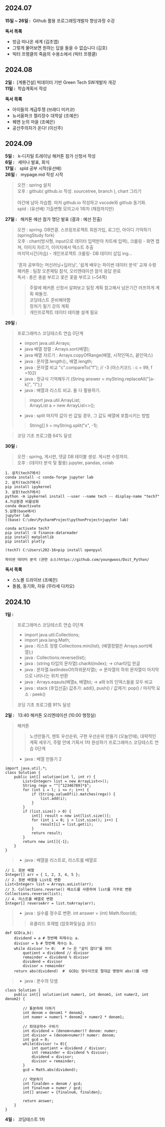 
## 2024.07

**15일 ~ 26일 :** &nbsp;Github 활용 프로그래밍개발자 향상과정 수강 <br>

**독서 목록**
 - 방금 떠나온 세계 (김초엽)
 - 그렇게 물어보면 원하는 답을 들을 수 없습니다 (김호)
 - 빅터 프랭클의 죽음의 수용소에서 (빅터 프랭클)

## 2024.08

**2일 :** &nbsp;[계룡건설] 빅데이터 기반 Green Tech SW개발자 개강<br>
**11일 :** &nbsp;학습계획서 작성

**독서 목록**
 - 아이들의 계급투쟁 (브래디 미카코)
 - 뉴서울파크 젤리장수 대학살 (조예은)
 - 꿰맨 눈의 마을 (조예은)
 - 공산주의자가 온다! (이신주)

## 2024.09

**5일 :** &nbsp; k-디지털 트레이닝 해커톤 참가 신청서 작성<br>
**6일 :** &nbsp; 세미나 발표, 회식<br>
**17일 :** &nbsp; spld 공부 시작(유선배)<br>
**26일 :** &nbsp; mypage.md 작성 시작<br>
> 오전 : spring 설치 <br> 
오후 : github( github.io 작성. sourcetree, branch ), chart 그리기<br>
<br>야간에 남아 자습함. 마저 github.io 작성하고 vscode와 github 동기화. <br>
spld : (유선배) 기출변형 모의고사 1회차 (채점까지만)

**27일 :** &nbsp; 해커톤 예선 참가 명단 발표 (결과 : 예선 진출)
> 오전 : spring. DB연결. 스프링프로젝트 회원가입, 로그인, 아이디 기억하기 (springStudy fork)<br>
오후 : chart(방사형, input으로 데이터 입력받아 차트에 입력), 크롤링 - 화면 캡쳐, 이미지 자르기, 이미지에서 텍스트 추출<br>
마지막시간(자습) - 개인프로젝트 크롤링- DB 데이터 삽입 ing...<br>
<br>'혼자 공부하는 머신러닝+딥러닝', '쉽게 배우는 파이썬 데이터 분석' 교재 수령<br>
해커톤 : 팀장 오픈채팅 참석, 오리엔테이션 참석 응답 완료<br>
독서 : 총은 총을 부르고 꽃은 꽃을 부르고 (~54쪽) 
>> 주말에 해커톤 신청서 살펴보고 일정 계획 참고해서 남은기간 러프하게 계획 짜둘것. <br> 코딩테스트 준비해야함 <br> 정처기 필기 강의 계획 <br> 개인프로젝트 데이터 테이블 설계 필요

**29일 :** &nbsp;
> 프로그래머스 코딩테스트 연습 0단계
> - import java.util.Arrays;
> - java 배열 정렬 : Arrays.sort(배열);
> - java 배열 자르기 : Arrays.copyOfRange(배열, 시작인덱스, 끝인덱스)
> - java : 문자열.length();, 배열.length;
> - java : 문자열 비교 "c".compareTo("f"); // -3 (아스키코드 : c = 99, f =102)
> - java : 정규식 기억해두기 (String answer = myString.replaceAll("[a-k]", "l");)
> - java : 배열과 리스트 비교. 둘 다 활용하기.
>> import java.util.ArrayList; <br> ArrayList<String> a = new ArrayList<>(); 
> - java : split 마지막 값이 빈 값일 경우, 그 값도 배열에 포함시키는 방법
>> String[] li = myString.split("x", -1);

> 코딩 기초 프로그램 64% 달성

**30일 :** &nbsp;
> 오전 : spring, 게시판, 댓글 DB 테이블 생성. 게시판 수정까지. <br>
> 오후 : (데이터 분석 및 활용) jupyter, pandas, colab
```
1. 설치(tech7에서)
conda install -c conda-forge jupyter lab
2. 설치(tech7에서)
pip install ipykernel
3. 설정(tech7에서)
python -m ipykernel install --user --name tech -- display-name "tech7"
4.가상환경 비활성화
conda deactivate
5.실행(base에서)
jupyter lab
((base) C:\dev\PycharmProject\pythonProject>jupyter lab)

conda activate tech7
pip install -U finance-datareader
pip install matplotlib
pip install plotly

(tech7) C:\Users\202-16>pip install openpyxl

파이썬 데이터 분석 (관련 소스)https://github.com/youngwoos/Doit_Python/
```

**독서 목록**
 - 스노볼 드라이브 (조예은)
 - 돌봄, 동기화, 자유 (무라세 다카오)

## 2024.10
**1일 :** 
> 프로그래머스 코딩테스트 연습 0단계
> - import java.util.Collections;
> - import java.lang.Math;
> - java : 리스트 정렬 Collections.min(list); (배열정렬은 Arrays.sort(배열);)
> - java : Collections.reverse(list);
> - java : (string 타입의 문자열).charAt(index); -> char타입 한글
> - java : 문자열.lastIndexOf(하위문자열); -> 문자열의 하위 문자열이 마지막으로 나타나는 위치 반환
> - java : Arrays.eqauls(배열a, 배열b); ->  a와 b의 인덱스들을 모두 비교
> - java : stack (후입선출) 값추가: add(), push() / 값제거: pop() / 마지막 요소 : peek()
>
> 코딩 기초 프로그램 91% 달성

**2일 :** &nbsp; 13:40 해커톤 오리엔테이션 (10:00 행정실) <br>
> 해커톤
>> 노션만들기, 멘토 우선순위, 구현 우선순위 만들기 (오늘안에), 대략적인 계획 세우기, 주말 안에 기획서 1차 완성하기
> 프로그래머스 코딩테스트 연습 0단계
> - java : 배열 만들기 2
```
import java.util.*;
class Solution {
    public int[] solution(int l, int r) {
        List<Integer> list = new ArrayList<>();
        String regx = "^[^12346789]*$";
        for (int i = l; i <= r; i++) {
            if (String.valueOf(i).matches(regx)) {
                list.add(i);
            }
        }
        if (list.size() > 0) {
            int[] result = new int[list.size()];
            for (int i = 0; i < list.size(); i++) {
                result[i] = list.get(i);
            }
            return result;
        }
        return new int[]{-1};
    }
}
```
> - java : 배열을 리스트로, 리스트를 배열로
```
// 1. 원본 배열
Integer[] arr = { 1, 2, 3, 4, 5 };
// 2. 원본 배열을 List로 변환
List<Integer> list = Arrays.asList(arr);
// 3. Collections.reverse() 메소드를 사용하여 list를 거꾸로 변환
Collections.reverse(list);
// 4. 리스트를 배열로 변환
Integer[] reverseArr = list.toArray(arr);

```
> - java : 실수를 정수로 변환. int answer = (int) Math.floor(d);
>> 유클리드 호제법 (암호화및실습 코드)
```
def GCD(a,b):
    dividend = a # 첫번째 피제수는 a.
    divisor = b # 첫번째 제수는 b.
    while divisor != 0:   # != 은 "같지 않다"를 의미
        quotient = dividend // divisor
        remainder = dividend % divisor
        dividend = divisor  
        divisor = remainder
    return abs(dividend)  #  GCD는 양수이므로 절대값 명령어 abs()를 사용
```
> - java : 분수의 덧셈
```
class Solution {
    public int[] solution(int numer1, int denom1, int numer2, int denom2) {
   
        // 통분하여 더하기
        int denom = denom1 * denom2;
        int numer = numer1 * denom2 + numer2 * denom1;
        
        // 최대공약수 구하기
        int dividend = (denom>numer)? denom: numer; 
        int divisor = (denom>numer)? numer: denom; 
        int gcd = 0;
        while(divisor != 0){   
            int quotient = dividend / divisor;
            int remainder = dividend % divisor;
            dividend = divisor;
            divisor = remainder;
        }
        gcd = Math.abs(dividend);
        
        // 약분하기
        int finalden = denom / gcd;
        int finalnum = numer / gcd;
        int[] answer = {finalnum, finalden};
        
        return answer;
    }
}
```

**4일 :** &nbsp; 코딩테스트 1차
